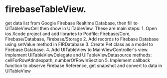 # firebaseTableView.
get data list from Google Firebase Realtime Database, then fill to UITableViewCell then show in UITableView. These are main steps: 1. Open ios Xcode project and add libraries to Podfile: Firebase/Core, Firebase/Database, Firebase/Storage 2. Add records to Firebase Database using setValue method in FIRDatabase 3. Create Pet class as a model to Firebase Database. 4. Add UITableView to MainViewController's view. Implement UITableViewDelegate and UITableViewDatasource methods: cellForRowAtIndexpath, numberOfRowInSection 5. Implement callback function to observe Firebase Reference, get snapshot and convert to data in UITableView

